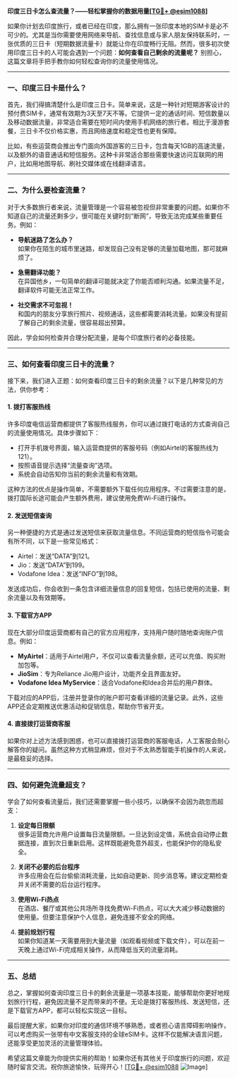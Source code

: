 **印度三日卡怎么查流量？——轻松掌握你的数据用量[[TG💪+ @esim1088](https://t.me/s/esim1088)]**

如果你计划去印度旅行，或者已经在印度，那么拥有一张印度本地的SIM卡是必不可少的。尤其是当你需要使用网络来导航、查找信息或与家人朋友保持联系时，一张优质的三日卡（短期数据流量卡）就能让你在印度畅行无阻。然而，很多初次使用印度三日卡的人可能会遇到一个问题：**如何查看自己剩余的流量呢？** 别担心，这篇文章将手把手教你如何轻松查询你的流量使用情况。

---

### 一、印度三日卡是什么？

首先，我们得搞清楚什么是印度三日卡。简单来说，这是一种针对短期游客设计的预付费SIM卡，通常有效期为3天至7天不等。它提供一定的通话时间、短信数量以及移动数据流量，非常适合需要在短时间内使用手机网络的旅行者。相比于漫游套餐，三日卡不仅价格实惠，而且网络速度和稳定性也更有保障。

比如，有些运营商会推出专门面向外国游客的三日卡，包含每天1GB的高速流量，以及额外的语音通话和短信服务。这种卡非常适合那些需要快速访问互联网的用户，比如用地图导航、刷社交媒体或在线翻译语言。

---

### 二、为什么要检查流量？

对于大多数旅行者来说，流量管理是一个容易被忽视但非常重要的问题。如果你不知道自己的流量还剩多少，很可能在关键时刻“断网”，导致无法完成某些重要任务。例如：

- **导航迷路了怎么办？**  
  如果你在陌生的城市里迷路，却发现自己没有足够的流量加载地图，那可就麻烦了。
  
- **急需翻译功能？**  
  在异国他乡，一句简单的翻译可能就决定了你能否顺利沟通。如果流量不足，翻译软件可能无法正常工作。

- **社交需求不可忽视！**  
  和国内的朋友分享旅行照片、视频通话，这些都需要消耗流量。如果没有提前了解自己的剩余流量，很容易超出预算。

因此，学会如何检查并合理分配流量，是每个印度旅行者的必备技能。

---

### 三、如何查看印度三日卡的流量？

接下来，我们进入正题：如何查看印度三日卡的剩余流量？以下是几种常见的方法，供你参考：

#### 1. **拨打客服热线**
许多印度电信运营商都提供了客服热线服务，你可以通过拨打电话的方式查询自己的流量使用情况。具体步骤如下：

- 打开手机拨号界面，输入运营商提供的客服号码（例如Airtel的客服热线为121）。
- 按照语音提示选择“流量查询”选项。
- 系统会自动告知你当前的剩余流量和有效期。

这种方法的优点是操作简单，不需要额外下载任何应用程序。不过需要注意的是，拨打国际长途可能会产生额外费用，建议使用免费Wi-Fi进行操作。

#### 2. **发送短信查询**
另一种便捷的方式是通过发送短信来获取流量信息。不同运营商的短信指令可能会有所不同，以下是一些常见格式：

- Airtel：发送“DATA”到121。
- Jio：发送“DATA”到199。
- Vodafone Idea：发送“INFO”到198。

发送成功后，你会收到一条包含详细流量信息的回复短信，包括已使用的流量、剩余流量以及有效期等。

#### 3. **下载官方APP**
现在大部分印度运营商都有自己的官方应用程序，支持用户随时随地查询账户信息。例如：

- **MyAirtel**：适用于Airtel用户，不仅可以查看流量余额，还可以充值、购买附加包等。
- **JioSim**：专为Reliance Jio用户设计，功能齐全且界面友好。
- **Vodafone Idea MyService**：适合Vodafone和Idea合并后的用户群体。

下载对应的APP后，注册并登录你的账户即可查看详细的流量记录。此外，这些APP还会定期推送优惠活动和促销信息，帮助你节省开支。

#### 4. **直接拨打运营商客服**
如果你对上述方法感到困惑，也可以直接拨打运营商的客服电话，人工客服会耐心解答你的疑问。虽然这种方式稍显麻烦，但对于不太熟悉智能手机操作的人来说，是最稳妥的选择。

---

### 四、如何避免流量超支？

学会了如何查看流量后，我们还需要掌握一些小技巧，以确保不会因为疏忽而超支：

1. **设定每日限额**  
   很多运营商允许用户设置每日流量限额。一旦达到设定值，系统会自动停止数据连接，直到次日重新启用。这样既能避免意外超支，也能保护你的隐私安全。

2. **关闭不必要的后台程序**  
   许多应用会在后台偷偷消耗流量，比如自动更新、同步消息等。建议定期检查并关闭不需要的后台运行程序。

3. **使用Wi-Fi热点**  
   在酒店、餐厅或其他公共场所寻找免费Wi-Fi热点，可以大大减少移动数据的使用量。但要注意保护个人信息，避免连接不安全的网络。

4. **提前规划行程**  
   如果你知道某一天需要用到大量流量（如观看视频或下载文件），可以在前一天晚上通过Wi-Fi完成相关操作，从而降低当天的流量消耗。

---

### 五、总结

总之，掌握如何查询印度三日卡的剩余流量是一项基本技能，能够帮助你更好地规划旅行行程，避免因流量不足而带来的不便。无论是拨打客服热线、发送短信，还是下载官方APP，都可以轻松实现这一目标。

最后提醒大家，如果你对印度的通信环境不够熟悉，或者担心语言障碍影响操作，可以考虑购买一张带有中文客服支持的全球eSIM卡。这样不仅能解决语言问题，还能享受更加灵活的流量管理体验。

希望这篇文章能为你提供实用的帮助！如果你还有其他关于印度旅行的问题，欢迎随时留言交流。祝你旅途愉快，玩得开心！[[TG💪+ @esim1088](https://t.me/s/esim1088) ![Image](https://i.postimg.cc/4NQfJmqS/Snipaste-2025-05-13-00-14-12.png)]